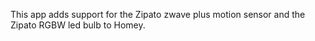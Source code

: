 This app adds support for the Zipato zwave plus motion sensor and the Zipato RGBW led bulb to Homey.